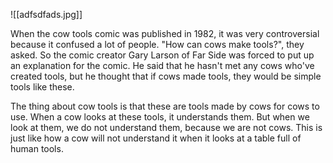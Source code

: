 ![[adfsdfads.jpg]]

When the cow tools comic was published in 1982, it was very controversial because it confused a lot of people. "How can cows make tools?", they asked. So the comic creator Gary Larson of Far Side was forced to put up an explanation for the comic. He said that he hasn't met any cows who've created tools, but he thought that if cows made tools, they would be simple tools like these.

The thing about cow tools is that these are tools made by cows for cows to use. When a cow looks at these tools, it understands them. But when we look at them, we do not understand them, because we are not cows. This is just like how a cow will not understand it when it looks at a table full of human tools.